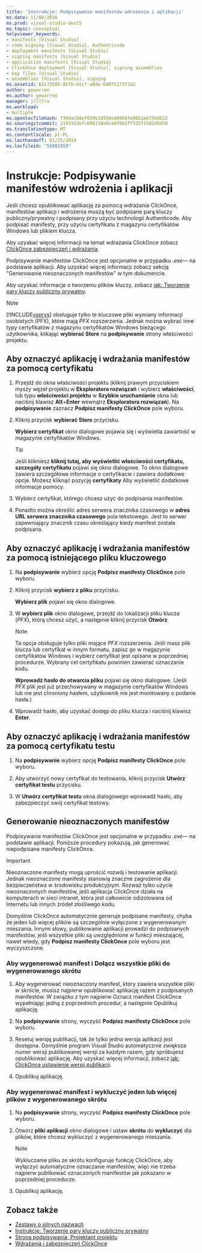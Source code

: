 ```yaml
---
title: 'Instrukcje: Podpisywanie manifestów wdrożenia i aplikacji'
ms.date: 11/04/2016
ms.prod: visual-studio-dev15
ms.topic: conceptual
helpviewer_keywords:
- manifests [Visual Studio]
- code signing [Visual Studio], Authenticode
- deployment manifests [Visual Studio]
- signing manifests [Visual Studio]
- application manifests [Visual Studio]
- ClickOnce deployment [Visual Studio], signing assemblies
- key files [Visual Studio]
- assemblies [Visual Studio], signing
ms.assetid: 64173505-8bfb-41cf-a0de-b9075173f3a2
author: gewarren
ms.author: gewarren
manager: jillfra
ms.workload:
- multiple
ms.openlocfilehash: f394acb8ef939b3d550ed0966fe002aab75b6b22
ms.sourcegitcommit: 2193323efc608118e0ce6f6b2ff532f158245d56
ms.translationtype: MT
ms.contentlocale: pl-PL
ms.lasthandoff: 01/25/2019
ms.locfileid: "55001959"
---
```

# <a name="how-to-sign-application-and-deployment-manifests"></a>Instrukcje: Podpisywanie manifestów wdrożenia i aplikacji

Jeśli chcesz opublikować aplikację za pomocą wdrażania ClickOnce, manifestów aplikacji i wdrożenia muszą być podpisane parą kluczy publiczny/prywatny i podpisany przy użyciu technologii Authenticode. Aby podpisać manifesty, przy użyciu certyfikatu z magazynu certyfikatów Windows lub plikiem klucza.

 Aby uzyskać więcej informacji na temat wdrażania ClickOnce zobacz [ClickOnce zabezpieczeń i wdrażania](../deployment/clickonce-security-and-deployment.md).

 Podpisywanie manifestów ClickOnce jest opcjonalne w przypadku *.exe*— na podstawie aplikacji. Aby uzyskać więcej informacji zobacz sekcję "Generowanie nieoznaczonych manifestów" w tym dokumencie.

 Aby uzyskać informacje o tworzeniu plików kluczy, zobacz [jak: Tworzenie pary kluczy publiczny prywatny](/dotnet/framework/app-domains/how-to-create-a-public-private-key-pair).

> [!NOTE]
> [!INCLUDE[vsprvs](../code-quality/includes/vsprvs_md.md)] obsługuje tylko te kluczowe pliki wymiany informacji osobistych (PFX), które mają *PFX* rozszerzenia. Jednak można wybrać inne typy certyfikatów z magazynu certyfikatów Windows bieżącego użytkownika, klikając **wybierać Store** na **podpisywanie** strony właściwości projektu.

## <a name="to-sign-application-and-deployment-manifests-using-a-certificate"></a>Aby oznaczyć aplikację i wdrażania manifestów za pomocą certyfikatu

1.  Przejdź do okna właściwości projektu (kliknij prawym przyciskiem myszy węzeł projektu w **Eksploratora rozwiązań** i wybierz **właściwości**, lub typu **właściwości projektu** w **Szybkie uruchamianie** okna lub naciśnij klawisz **Alt**+**Enter** wewnątrz **Eksploratora rozwiązań**). Na **podpisywanie** zaznacz **Podpisz manifesty ClickOnce** pole wyboru.

2.  Kliknij przycisk **wybierać Store** przycisku.

     **Wybierz certyfikat** okno dialogowe pojawia się i wyświetla zawartość w magazynie certyfikatów Windows.

    > [!TIP]
    > Jeśli klikniesz **kliknij tutaj, aby wyświetlić właściwości certyfikatu**, **szczegóły certyfikatu** pojawi się okno dialogowe. To okno dialogowe zawiera szczegółowe informacje o certyfikacie i zawiera dodatkowe opcje. Możesz kliknąć pozycję **certyfikaty** Aby wyświetlić dodatkowe informacje pomocy.

3.  Wybierz certyfikat, którego chcesz użyć do podpisania manifestów.

4.  Ponadto można określić adres serwera znacznika czasowego w **adres URL serwera znacznika czasowego** pola tekstowego. Jest to serwer zapewniający znacznik czasu określający kiedy manifest została podpisana.

## <a name="to-sign-application-and-deployment-manifests-using-an-existing-key-file"></a>Aby oznaczyć aplikację i wdrażania manifestów za pomocą istniejącego pliku kluczowego

1.  Na **podpisywanie** wybierz opcję **Podpisz manifesty ClickOnce** pole wyboru.

2.  Kliknij przycisk **wybierz z pliku** przycisku.

     **Wybierz plik** pojawi się okno dialogowe.

3.  W **wybierz plik** okno dialogowe, przejdź do lokalizacji pliku klucza (*PFX*), którą chcesz użyć, a następnie kliknij przycisk **Otwórz**.

    > [!NOTE]
    > Ta opcja obsługuje tylko pliki mające *PFX* rozszerzenia. Jeśli masz plik klucza lub certyfikat w innym formatu, zapisz go w magazynie certyfikatów Windows i wybierz certyfikat jest opisane w poprzedniej procedurze. Wybrany cel certyfikatu powinien zawierać oznaczanie kodu.

     **Wprowadź hasło do otwarcia pliku** pojawi się okno dialogowe. (Jeśli *PFX* plik jest już przechowywany w magazynie certyfikatów Windows lub nie jest chroniony hasłem, użytkownik nie jest monitowany o podanie hasła.)

4.  Wprowadź hasło, aby uzyskać dostęp do pliku klucza i naciśnij klawisz **Enter**.

## <a name="to-sign-application-and-deployment-manifests-using-a-test-certificate"></a>Aby oznaczyć aplikację i wdrażania manifestów za pomocą certyfikatu testu

1.  Na **podpisywanie** wybierz opcję **Podpisz manifesty ClickOnce** pole wyboru.

2.  Aby utworzyć nowy certyfikat do testowania, kliknij przycisk **Utwórz certyfikat testu** przycisku.

3.  W **Utwórz certyfikat testu** okna dialogowego wprowadź hasło, aby zabezpieczyć swój certyfikat testowy.

## <a name="generate-unsigned-manifests"></a>Generowanie nieoznaczonych manifestów

Podpisywanie manifestów ClickOnce jest opcjonalne w przypadku *.exe*— na podstawie aplikacji. Poniższe procedury pokazują, jak generować niepodpisane manifesty ClickOnce.

> [!IMPORTANT]
> Nieoznaczone manifesty mogą uprościć rozwój i testowanie aplikacji. Jednak nieoznaczone manifesty stanowią znaczne zagrożenie dla bezpieczeństwa w środowisku produkcyjnym. Rozważ tylko użycie nieoznaczonych manifestów, jeśli aplikacja ClickOnce działa na komputerach w sieci intranet, która jest całkowicie odizolowana od Internetu lub innych źródeł złośliwego kodu.

 Domyślnie ClickOnce automatycznie generuje podpisane manifesty, chyba że jeden lub więcej plików są szczególnie wyłączone z wygenerowanym mieszania. Innymi słowy, publikowanie aplikacji prowadzi do podpisanych manifestów, jeśli wszystkie pliki są uwzględnione w funkcji mieszającej, nawet wtedy, gdy **Podpisz manifesty ClickOnce** pole wyboru jest wyczyszczone.

### <a name="to-generate-unsigned-manifests-and-include-all-files-in-the-generated-hash"></a>Aby wygenerować manifest i Dołącz wszystkie pliki do wygenerowanego skrótu

1.  Aby wygenerować nieoznaczony manifest, który zawiera wszystkie pliki w skrócie, musisz najpierw opublikować aplikację razem z podpisanych manifestów. W związku z tym najpierw Oznacz manifest ClickOnce wypełniając jedną z poprzednich procedur, a następnie Opublikuj aplikację.

2.  Na **podpisywanie** strony, wyczyść **Podpisz manifesty ClickOnce** pole wyboru.

3.  Resetuj wersję publikacji, tak że tylko jedna wersja aplikacji jest dostępna. Domyślnie program Visual Studio automatycznie zwiększa numer wersji publikowanej wersji za każdym razem, gdy spróbujesz opublikować aplikację. Aby uzyskać więcej informacji, zobacz [jak: ClickOnce ustawienie wersji publikacji](../deployment/how-to-set-the-clickonce-publish-version.md).

4.  Opublikuj aplikację.

### <a name="to-generate-unsigned-manifests-and-exclude-one-or-more-files-from-the-generated-hash"></a>Aby wygenerować manifest i wykluczyć jeden lub więcej plików z wygenerowanego skrótu

1.  Na **podpisywanie** strony, wyczyść **Podpisz manifesty ClickOnce** pole wyboru.

2.  Otwórz **pliki aplikacji** okno dialogowe i ustaw **skrótu** do **wykluczyć** dla plików, które chcesz wykluczyć z wygenerowanego mieszania.

    > [!NOTE]
    > Wykluczanie pliku ze skrótu konfiguruje funkcję ClickOnce, aby wyłączyć automatyczne oznaczanie manifestów, więc nie trzeba najpierw publikować oznaczonych manifestów jak pokazano w poprzedniej procedurze.

3.  Opublikuj aplikację.

## <a name="see-also"></a>Zobacz także

- [Zestawy o silnych nazwach](/dotnet/framework/app-domains/strong-named-assemblies)
- [Instrukcje: Tworzenie pary kluczy publiczny prywatny](/dotnet/framework/app-domains/how-to-create-a-public-private-key-pair)
- [Strona podpisywania, Projektant projektu](../ide/reference/signing-page-project-designer.md)
- [Wdrażania i zabezpieczeń ClickOnce](../deployment/clickonce-security-and-deployment.md)